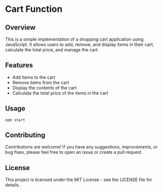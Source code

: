 # Cart Function

## Overview
This is a simple implementation of a shopping cart application using JavaScript. It allows users to add, remove, and display items in their cart, calculate the total price, and manage the cart.

## Features
- Add items to the cart
- Remove items from the cart
- Display the contents of the cart
- Calculate the total price of the items in the cart

## Usage
```npm start```

## Contributing
Contributions are welcome! If you have any suggestions, improvements, or bug fixes, please feel free to open an issue or create a pull request.

## License
This project is licensed under the MIT License - see the LICENSE file for details.